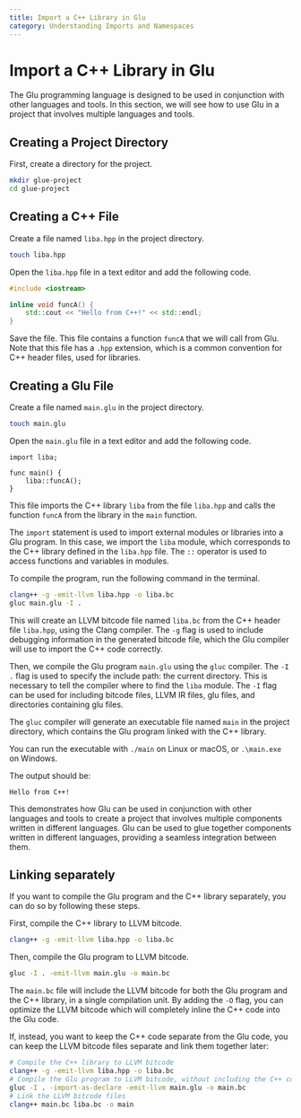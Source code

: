 ```yaml
---
title: Import a C++ Library in Glu
category: Understanding Imports and Namespaces
---
```


# Import a C++ Library in Glu

The Glu programming language is designed to be used in conjunction with other languages and tools. In this section, we will see how to use Glu in a project that involves multiple languages and tools.

## Creating a Project Directory

First, create a directory for the project.

```bash
mkdir glue-project
cd glue-project
```

## Creating a C++ File

Create a file named `liba.hpp` in the project directory.

```bash
touch liba.hpp
```

Open the `liba.hpp` file in a text editor and add the following code.

```cpp
#include <iostream>

inline void funcA() {
    std::cout << "Hello from C++!" << std::endl;
}
```

Save the file. This file contains a function `funcA` that we will call from Glu. Note that this file has a `.hpp` extension, which is a common convention for C++ header files, used for libraries.

## Creating a Glu File

Create a file named `main.glu` in the project directory.

```bash
touch main.glu
```

Open the `main.glu` file in a text editor and add the following code.

```glu
import liba;

func main() {
    liba::funcA();
}
```

This file imports the C++ library `liba` from the file `liba.hpp` and calls the function `funcA` from the library in the `main` function.

The `import` statement is used to import external modules or libraries into a Glu program. In this case, we import the `liba` module, which corresponds to the C++ library defined in the `liba.hpp` file. The `::` operator is used to access functions and variables in modules.

To compile the program, run the following command in the terminal.

```bash
clang++ -g -emit-llvm liba.hpp -o liba.bc
gluc main.glu -I .
```

This will create an LLVM bitcode file named `liba.bc` from the C++ header file `liba.hpp`, using the Clang compiler. The `-g` flag is used to include debugging information in the generated bitcode file, which the Glu compiler will use to import the C++ code correctly.

Then, we compile the Glu program `main.glu` using the `gluc` compiler. The `-I .` flag is used to specify the include path: the current directory. This is necessary to tell the compiler where to find the `liba` module. The `-I` flag can be used for including bitcode files, LLVM IR files, glu files, and directories containing glu files.

The `gluc` compiler will generate an executable file named `main` in the project directory, which contains the Glu program linked with the C++ library.

You can run the executable with `./main` on Linux or macOS, or `.\main.exe` on Windows.

The output should be:
```
Hello from C++!
```

This demonstrates how Glu can be used in conjunction with other languages and tools to create a project that involves multiple components written in different languages. Glu can be used to glue together components written in different languages, providing a seamless integration between them.

## Linking separately

If you want to compile the Glu program and the C++ library separately, you can do so by following these steps.

First, compile the C++ library to LLVM bitcode.

```bash
clang++ -g -emit-llvm liba.hpp -o liba.bc
```

Then, compile the Glu program to LLVM bitcode.

```bash
gluc -I . -emit-llvm main.glu -o main.bc
```

The `main.bc` file will include the LLVM bitcode for both the Glu program and the C++ library, in a single compilation unit. By adding the `-O` flag, you can optimize the LLVM bitcode which will completely inline the C++ code into the Glu code.

If, instead, you want to keep the C++ code separate from the Glu code, you can keep the LLVM bitcode files separate and link them together later:

```bash
# Compile the C++ library to LLVM bitcode
clang++ -g -emit-llvm liba.hpp -o liba.bc
# Compile the Glu program to LLVM bitcode, without including the C++ code
gluc -I . -import-as-declare -emit-llvm main.glu -o main.bc
# Link the LLVM bitcode files
clang++ main.bc liba.bc -o main
```
